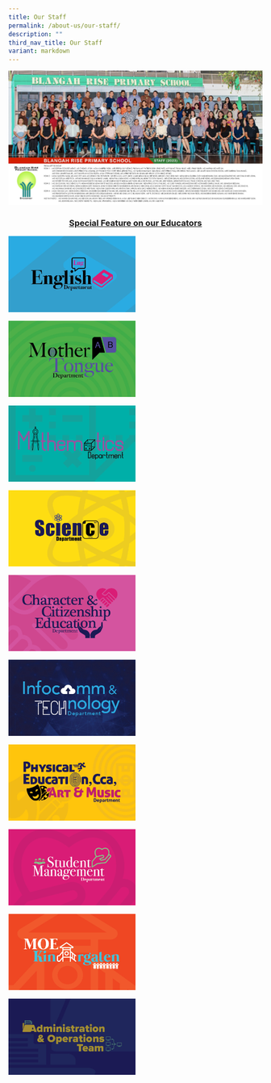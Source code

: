 ```yaml
---
title: Our Staff
permalink: /about-us/our-staff/
description: ""
third_nav_title: Our Staff
variant: markdown
---
```

<img src="/images/2024%20Photos/Staff%20Photo/All_Staff.jpg">
<h3 style="text-align: center;"><a href="/2022/05/12/leveraging-e-pedagogy-to-impart-21st-cc-skills-miss-seow-wen-yi/">Special Feature on our Educators</a></h3>
<p><a href="https://www.blangahrisepri.moe.edu.sg/about-us/our-staff/english-teachers/">
<img src="/images/Blangah-Rise-Departments1.jpeg" style="width:50%">
</a></p>
<p><a href="https://www.blangahrisepri.moe.edu.sg/about-usl/our-staff/mother-tongue-teachers/">
<img src="/images/Blangah-Rise-Departments2.jpeg" style="width:50%">
</a></p>
<p><a href="https://www.blangahrisepri.moe.edu.sg/about-usl/our-staff/mathematics-teachers/">
<img src="/images/Blangah-Rise-Departments3.jpeg" style="width:50%">
</a></p>
<p><a href="https://www.blangahrisepri.moe.edu.sg/about-us/our-staff/science-teachers/">
<img src="/images/Blangah-Rise-Departments4.jpeg" style="width:50%">
</a></p>
<p><a href="https://www.blangahrisepri.moe.edu.sg/about-us/our-staff/character-citizenship-education-teachers/">
<img src="/images/Blangah-Rise-Departments5.jpeg" style="width:50%">
</a></p>
<p><a href="https://www.blangahrisepri.moe.edu.sg/about-us/our-staff/information-communications-technology-teachers/">
<img src="/images/Blangah-Rise-Departments6.jpeg" style="width:50%">
</a></p>
<p><a href="https://www.blangahrisepri.moe.edu.sg/about-usl/our-staff/pe-teachers/">
<img src="/images/Blangah-Rise-Departments7.jpeg" style="width:50%">
</a></p>
<p><a href="https://www.blangahrisepri.moe.edu.sg/about-us/our-staff/student-management-teachers/">
<img src="/images/Blangah-Rise-Departments8.jpeg" style="width:50%">
</a></p>
<p><a href="https://www.blangahrisepri.moe.edu.sg/about-us/our-staff/moe-kindergarten-teachers/">
<img src="/images/Blangah-Rise-Departments9-1.jpeg" style="width:50%">
</a></p>
<p><a href="https://www.blangahrisepri.moe.edu.sg/our-community/administrative-and-operations-team/">
<img src="/images/Blangah-Rise-Departments10.jpeg" style="width:50%">
</a></p>